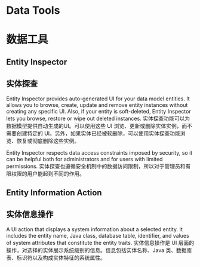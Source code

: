 # Data Tools
# 数据工具

## Entity Inspector
## 实体探查

Entity Inspector provides auto-generated UI for your data model entities. It allows you to browse, create, update and remove entity instances without creating any specific UI. Also, if your entity is soft-deleted, Entity Inspector lets you browse, restore or wipe out deleted instances.
实体探查功能可以为数据模型提供自动生成的UI。可以使用这些 UI 浏览、更新或删除实体实例，而不需要创建特定的 UI。另外，如果实体已经被软删除，可以使用实体探查功能浏览、恢复或彻底删除这些实例。

Entity Inspector respects data access constraints imposed by security, so it can be helpful both for administrators and for users with limited permissions.
实体探查也遵循安全机制中的数据访问限制，所以对于管理员和有限权限的用户能起到不同的作用。

## Entity Information Action
## 实体信息操作

A UI action that displays a system information about a selected entity. It includes the entity name, Java class, database table, identifier, and values of system attributes that constitute the entity traits.
实体信息操作是 UI 层面的操作，对选择的实体展示系统级别的信息。信息包括实体名称、Java 类、数据库表、标识符以及构成实体特征的系统属性。
